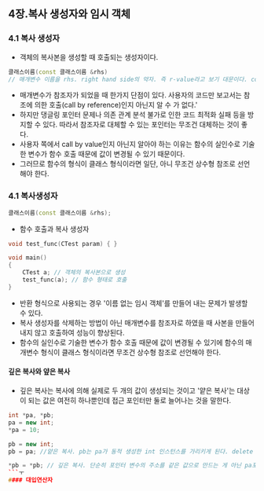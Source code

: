 ## 4장.복사 생성자와 임시 객체
### 4.1 복사 생성자
- 객체의 복사본을 생성할 때 호출되는 생성자이다.
```c++
클래스이름(const 클래스이름 &rhs)
// 매개변수 이름을 rhs. right hand side의 약자. 즉 r-value라고 보기 대문이다. const예약어는 생략할 수 있지만 특별한 이유가 없다면 붙이는 것이 원칙이다.
```
- 매개변수가 참조자가 되었을 때 한가지 단점이 있다. 사용자의 코드만 보고서는 참조에 의한 호출(call by reference)인지 아닌지 알 수 가 없다.'
- 하지만 댕글링 포인터 문제나 의존 관계 분석 불가로 인한 코드 최적화 실패 등을 방지할 수 있다. 따라서 참조자로 대체할 수 있는 포인터는 무조건 대체하는 것이 좋다.
- 사용자 쪽에서 call by value인지 아닌지 알아야 하는 이유는 함수의 실인수로 기술한 변수가 함수 호출 때문에 값이 변경될 수 있기 때문이다.
- 그러므로 함수의 형식이 클래스 형식이라면 일단, 아니 무조건 상수형 참조로 선언해야 한다.
### 4.1 복사생성자
```c++
클래스이름(const 클래스이름 &rhs);
```
- 함수 호출과 복사 생성자
```c++
void test_func(CTest param) { }

void main()
{
	CTest a; // 객체의 복사본으로 생성
	test_func(a); // 함수 형태로 호출
}
```
- 반환 형식으로 사용되는 경우 '이름 없는 임시 객체'를 만들어 내는 문제가 발생할 수 있다.
- 복사 생성자를 삭제하는 방법이 아닌 매개변수를 참조자로 하였을 때 사본을 만들어내지 않고 호출하여 성능이 향상된다.
- 함수의 실인수로 기술한 변수가 함수 호출 때문에 값이 변경될 수 있기에 함수의 매개변수 형식이 클래스 형식이라면 무조건 상수형 참조로 선언해야 한다.
#### 깊은 복사와 얖은 복사
- 깊은 복사는 복사에 의해 실제로 두 개의 값이 생성되는 것이고 '얕은 복사'는 대상이 되는 값은 여전히 하나뿐인데 접근 포인터만 둘로 늘어나는 것을 말한다.
```c++
int *pa, *pb;
pa = new int;
*pa = 10;

pb = new int;
pb = pa; //얕은 복사. pb는 pa가 동적 생성한 int 인스턴스를 가리키게 된다. delete pa; delete pb; 를 할 경우 해제한 포인터를 다시 해제하려고 하는 오류가 발생함.

*pb = *pb; // 깊은 복사. 단순히 포인터 변수의 주소를 같은 값으로 만드는 게 아닌 pa포인터가 가리키는 대상 메모리에 저장된 값을 가져와 pb포인터가 가리키는 대상 메모리로 복사한 것이다.
```ㅜ
#### 대입연산자
